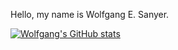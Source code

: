 Hello, my name is Wolfgang E. Sanyer.

[![Wolfgang's GitHub stats](https://github-readme-stats.vercel.app/api?username=ezzieyguywuf)](https://github.com/anuraghazra/github-readme-stats)

